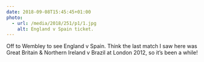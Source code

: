 ```yaml
---
date: 2018-09-08T15:45:45+01:00
photo:
  - url: /media/2018/251/p1/1.jpg
    alt: England v Spain ticket.
---
```


Off to Wembley to see England v Spain. Think the last match I saw here was Great Britain & Northern Ireland v Brazil at London 2012, so it’s been a while!
